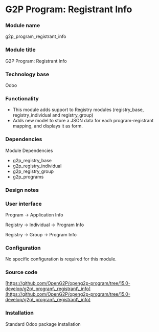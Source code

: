 # G2P Program: Registrant Info

### Module name

g2p\_program\_registrant\_info

### Module title

G2P Program: Registrant Info

### Technology base

Odoo

### Functionality

* This module adds support to Registry modules (registry\_base, registry\_individual and registry\_group)
* &#x20;Adds new model to store a JSON data for each program-registrant mapping, and displays it as form.

### Dependencies

Module Dependencies

* g2p\_registry\_base
* g2p\_registry\_individual
* g2p\_registry\_group
* g2p\_programs

### Design notes

### User interface

Program ->  Application Info

Registry -> Individual -> Program Info

Registry -> Group -> Program Info

### Configuration

No specific configuration is required for this module.&#x20;

### Source code

[https://github.com/OpenG2P/openg2p-program/tree/15.0-develop/g2p\_program\_registrant\_info](https://github.com/OpenG2P/openg2p-program/tree/15.0-develop/g2p\_program\_registrant\_info)

### Installation

Standard Odoo package installation
